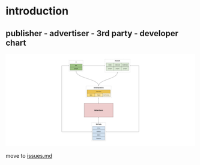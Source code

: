 # introduction

## publisher - advertiser - 3rd party - developer chart

![untitled-communication-flow-doc](images/untitled-communication-flow-doc.png)

move to [issues.md](./issues.md)